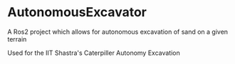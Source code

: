 # AutonomousExcavator

A Ros2 project which allows for autonomous excavation of sand on a given terrain

Used for the IIT Shastra's Caterpiller Autonomy Excavation